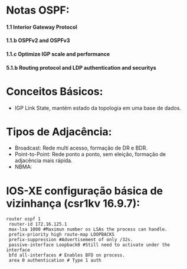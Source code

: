 <h1>Notas OSPF:</h1>

<h4>1.1 Interior Gateway Protocol</h4>
<h4>1.1.b OSPFv2 and OSPFv3</h4>
<h4>1.1.c Optimize IGP scale and performance</h4>
<h4>5.1.b Routing protocol and LDP authentication and securitys</h4>

<h1>Conceitos Básicos:</h1>

- IGP Link State, mantém estado da topologia em uma base de dados.

<h1>Tipos de Adjacência:</h1>

- Broadcast: Rede multi acesso, formação de DR e BDR.
- Point-to-Point: Rede ponto a ponto, sem eleição, formação de adjacência mais rápida.
- NBMA: 

<h1>IOS-XE configuração básica de vizinhança (csr1kv 16.9.7):</h1>

    router ospf 1
     router-id 172.16.125.1
     max-lsa 1000 #Maximun number os LSAs the process can handle.
     prefix-priority high route-map LOOPBACKS
     prefix-suppression #Advertisement of only /32s.
     passive-interface Loopback0 #Still need to activate under the interface
     bfd all-interfaces # Enables BFD on process.
     area 0 authentication # Type 1 auth